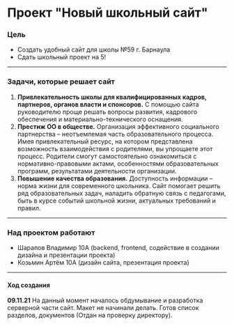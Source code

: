 <h1>Проект "Новый школьный сайт"</h1>

<h3>Цель</h3>
<ul>
<li>Создать удобный сайт для школы №59 г. Барнаула</li>
<li>Сдать школьный проект на 5!</li>
</ul>

<hr />

<h3>Задачи, которые решает сайт</h3>
<ol>
  <li><strong>Привлекательность школы для квалифицированных кадров, партнеров, органов власти и спонсоров.</strong> С помощью сайта руководителю проще решать вопросы развития, кадрового обеспечения и материально-технического оснащения.</li>
  <li><strong>Престиж ОО в обществе.</strong> Организация эффективного социального партнерства – неотъемлемая часть образовательного процесса. Имея привлекательный ресурс, на котором представлена возможность взаимодействия с родителями, вы упрощаете этот процесс. Родители смогут самостоятельно ознакомиться с нормативно-правовыми актами, особенностями образовательных программ, результатами деятельности организации.</li>
  <li><strong>Повышение качества образования.</strong> Доступность информации – норма жизни для современного школьника. Сайт помогает решить ряд образовательных задач, наладить обратную связь с педагогами, быть в курсе событий школьной жизни, актуальных требований и правил.</li>
</ol>

<hr />
<h3>Над проектом работают</h3>
<ul>
<li>Шарапов Владимир 10А (backend, frontend, содействие в создании дизайна и презентации проекта)</li>
<li>Козьмин Артём 10A (дизайн сайта, презентация проекта)</li>
</ul>
<hr />

<h4>Ход создания</h4>
<p><b>09.11.21</b> На данный момент началось обдумывание и разработка серверной части сайт. Макет не начинали делать. Готов список разделов, документов (Отдан на проверку директору).</p>
